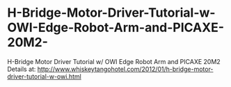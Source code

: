 # H-Bridge-Motor-Driver-Tutorial-w-OWI-Edge-Robot-Arm-and-PICAXE-20M2-
H-Bridge Motor Driver Tutorial w/ OWI Edge Robot Arm and PICAXE 20M2 
Details at:
http://www.whiskeytangohotel.com/2012/01/h-bridge-motor-driver-tutorial-w-owi.html
